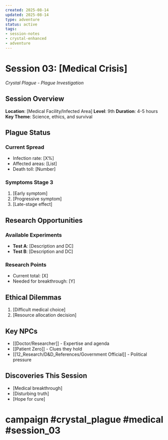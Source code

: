 ```yaml
---
created: 2025-08-14
updated: 2025-08-14
type: adventure
status: active
tags:
- session-notes
- crystal-enhanced
- adventure
---
```


# Session 03: [Medical Crisis]

*Crystal Plague - Plague Investigation*

## Session Overview

**Location**: [Medical Facility/Infected Area]
**Level**: 9th
**Duration**: 4-5 hours
**Key Theme**: Science, ethics, and survival

## Plague Status

### Current Spread

- Infection rate: [X%]
- Affected areas: [List]
- Death toll: [Number]

### Symptoms Stage 3

1. [Early symptom]
2. [Progressive symptom]
3. [Late-stage effect]

## Research Opportunities

### Available Experiments

- **Test A**: [Description and DC]
- **Test B**: [Description and DC]

### Research Points

- Current total: [X]
- Needed for breakthrough: [Y]

## Ethical Dilemmas

1. [Difficult medical choice]
2. [Resource allocation decision]

## Key NPCs

- [[Doctor/Researcher]] - Expertise and agenda
- [[Patient Zero]] - Clues they hold
- [[12_Research/D&D_References/Government Official]] - Political pressure

## Discoveries This Session

- [Medical breakthrough]
- [Disturbing truth]
- [Hope for cure]

# campaign #crystal_plague #medical #session_03

